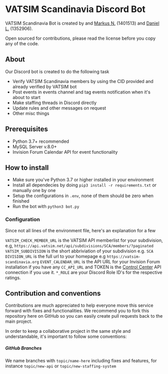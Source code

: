 # VATSIM Scandinavia Discord Bot

VATSIM Scandinavia Bot is created by and [Markus N.](https://github.com/Marko259) (1401513) and  [Daniel L.](https://github.com/blt950) (1352906).

Open sourced for contributions, please read the license before you copy any of the code.

## About
Our Discord bot is created to do the following task
- Verify VATSIM Scandinavia members by using the CID provided and already verified by VATSIM bot
- Post events in events channel and tag events notification when it's about to start
- Make staffing threads in Discord directly
- Update rules and other messages on request
- Other misc things

## Prerequisites
- Python 3.7+ recommended
- MySQL Server v.8.0+
- Invision Forum Calendar API for event functionality

## How to install
- Make sure you've Python 3.7 or higher installed in your environment
- Install all dependecies by doing `pip3 install -r requirements.txt` or manually one by one
- Setup the configurations in `.env`, none of them should be zero when finished
- Run the bot with `python3 bot.py`

### Configuration
Since not all lines of the environment file, here's an explanation for a few

`VATSIM_CHECK_MEMBER_URL` is the VATSIM API memberlist for your subdivision, e.g, `https://api.vatsim.net/api/subdivisions/SCA/members/?paginated`
`VATSIM_SUBDIVISION` is the short abbriviation of your subdivision e.g. `SCA`
`DIVISION_URL` is the full url to your homepage e.g `https://vatsim-scandinavia.org`
`EVENT_CALENDAR_URL` is the API URL for your Invision Forum installation if you have any
`CC_API_URL` and TOKEN is the [Control Center](https://github.com/Vatsim-Scandinavia/controlcenter) API connection if you use it.
`*_ROLE` are your Discord Role ID's for the respective ratings.

## Contribution and conventions
Contributions are much appreciated to help everyone move this service forward with fixes and functionalities. We recommend you to fork this repository here on GitHub so you can easily create pull requests back to the main project.

In order to keep a collaborative project in the same style and understandable, it's important to follow some conventions:

##### GitHub Branches
We name branches with `topic/name-here` including fixes and features, for instance `topic/new-api` or `topic/new-staffing-system`
